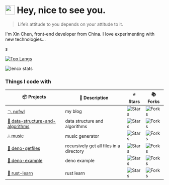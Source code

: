 <h1>
<img src="https://emojis.slackmojis.com/emojis/images/1531849430/4246/blob-sunglasses.gif?1531849430" alt="sunglasses" width="30" style="vertical-align: -4px" /> Hey, nice to see you.
</h1>

> Life’s attitude to you depends on your attitude to it.

I'm Xin Chen, front-end developer from China. I love experimenting with new technologies...

<!-- title_color: "e07a5f",
icon_color: "edae49",
text_color: "ebcfb2",
bg_color: "373f51", -->s

<!-- ![lencx stats](https://lencx-stats.vercel.app/api?username=lencx&show_icons=true&bg_color=320,373f51,6d597a,84a59d&icon_color=ee6c4d&title_color=e56b6f&text_color=ebcfb2) -->
<!-- [![Top Langs](https://lencx-stats.vercel.app/api/top-langs/?username=lencx&layout=compact&theme=calm)](https://github.com/lencx?tab=repositories) -->

[![Top Langs](https://lencx-stats.vercel.app/api/top-langs/?username=lencx&layout=compact&bg_color=130,323031,84a59d&icon_color=b0c4b1&title_color=eec170&text_color=a2a392)](https://github.com/lencx?tab=repositories)

![lencx stats](https://lencx-stats.vercel.app/api?username=lencx&show_icons=true&bg_color=320,323031,84a59d&icon_color=b0c4b1&title_color=eec170&text_color=a2a392)

<!-- ![lencx stats](https://lencx-stats.vercel.app/api?username=lencx&show_icons=true&theme=calm) -->

### Things I code with

<table style="font-size: 14px">
  <thead align="center">
    <tr>
      <th>📦 Projects</th>
      <th>📃 Description</th>
      <th>⭐ Stars</th>
      <th>📚 Forks</th>
      <!-- <th>🛎 Issues</th> -->
    </tr>
  </thead>

  <tbody>
    <tr>
      <td><a href="https://www.nofwl.com">〽️ nofwl</a></td>
      <td>my blog</td>
      <td><img alt="Stars" src="https://img.shields.io/github/stars/lencx/nofwl?style=plastic&labelColor=373f51&color=e07a5f" /></td>
      <td><img alt="Forks" src="https://img.shields.io/github/forks/lencx/nofwl?style=plastic&labelColor=373f51&color=e07a5f" /></td>
      <!-- <td><img alt="Issues" src="https://img.shields.io/github/issues/lencx/nofwl?style=plastic&labelColor=373f51&color=e07a5f" /></td> -->
    </tr>
    <tr>
      <td><a href="https://github.com/lencx/data-structure-and-algorithms">🤖 data-structure-and-algorithms</a></td>
      <td>data structure and algorithms</td>
      <td><img alt="Stars" src="https://img.shields.io/github/stars/lencx/data-structure-and-algorithms?style=plastic&labelColor=373f51&color=e07a5f" /></td>
      <td><img alt="Forks" src="https://img.shields.io/github/forks/lencx/data-structure-and-algorithms?style=plastic&labelColor=373f51&color=e07a5f" /></td>
      <!-- <td><img alt="Issues" src="https://img.shields.io/github/issues/lencx/data-structure-and-algorithms?style=plastic&labelColor=373f51&color=e07a5f" /></td> -->
    </tr>
    <tr>
      <td><a href="https://music.nofwl.com">🎶 music</a></td>
      <td>music generator</td>
      <td><img alt="Stars" src="https://img.shields.io/github/stars/lencx/music?style=plastic&labelColor=373f51&color=e07a5f" /></td>
      <td><img alt="Forks" src="https://img.shields.io/github/forks/lencx/music?style=plastic&labelColor=373f51&color=e07a5f" /></td>
      <!-- <td><img alt="Issues" src="https://img.shields.io/github/issues/lencx/music?style=plastic&labelColor=373f51&color=e07a5f" /></td> -->
    </tr>
    <tr>
      <td><a href="https://github.com/lencx/deno-getfiles">📂 deno-getfiles</a></td>
      <td>recursively get all files in a directory</td>
      <td><img alt="Stars" src="https://img.shields.io/github/stars/lencx/deno-getfiles?style=plastic&labelColor=373f51&color=e07a5f" /></td>
      <td><img alt="Forks" src="https://img.shields.io/github/forks/lencx/deno-getfiles?style=plastic&labelColor=373f51&color=e07a5f" /></td>
      <!-- <td><img alt="Issues" src="https://img.shields.io/github/issues/lencx/deno-getfiles?style=plastic&labelColor=373f51&color=e07a5f" /></td> -->
    </tr>
    <tr>
      <td><a href="https://github.com/lencx/deno-example">🦕 deno-example</a></td>
      <td>deno example</td>
      <td><img alt="Stars" src="https://img.shields.io/github/stars/lencx/deno-example?style=plastic&labelColor=373f51&color=e07a5f" /></td>
      <td><img alt="Forks" src="https://img.shields.io/github/forks/lencx/deno-example?style=plastic&labelColor=373f51&color=e07a5f" /></td>
      <!-- <td><img alt="Issues" src="https://img.shields.io/github/issues/lencx/deno-example?style=plastic&labelColor=373f51&color=e07a5f" /></td> -->
    </tr>
    <tr>
      <td><a href="https://github.com/nofwl/rust-learn">🦀 rust-learn</a></td>
      <td>rust learn</td>
      <td><img alt="Stars" src="https://img.shields.io/github/stars/nofwl/rust-learn?style=plastic&labelColor=373f51&color=e07a5f" /></td>
      <td><img alt="Forks" src="https://img.shields.io/github/forks/nofwl/rust-learn?style=plastic&labelColor=373f51&color=e07a5f" /></td>
      <!-- <td><img alt="Issues" src="https://img.shields.io/github/issues/nofwl/rust-learn?style=plastic&labelColor=373f51&color=e07a5f" /></td> -->
    </tr>
  </tbody>
</table>
